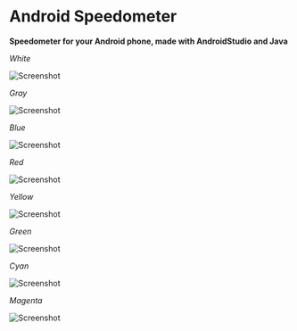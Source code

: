 # Android Speedometer

**Speedometer for your Android phone, made with AndroidStudio and Java**

*White*

![Screenshot](app/release/white.PNG?raw=true "White")

*Gray*

![Screenshot](app/release/gray.PNG?raw=true "Gray")

*Blue*

![Screenshot](app/release/blue.PNG?raw=true "Blue")

*Red*

![Screenshot](app/release/red.PNG?raw=true "Red")

*Yellow*

![Screenshot](app/release/yellow.PNG?raw=true "Yellow")

*Green*

![Screenshot](app/release/green.PNG?raw=true "Green")

*Cyan*

![Screenshot](app/release/cyan.PNG?raw=true "Cyan")

*Magenta*

![Screenshot](app/release/magenta.PNG?raw=true "Magenta")

